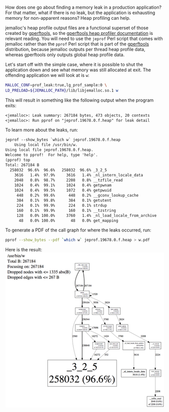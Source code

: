 How does one go about finding a memory leak in a production application?  For that matter, what if there is no leak, but the application is exhausting memory for non-apparent reasons?  Heap profiling can help.

jemalloc's heap profile output files are a functional superset of those created by [gperftools](https://code.google.com/p/gperftools/), so the [gperftools heap profiler documentation](http://gperftools.googlecode.com/svn/trunk/doc/heapprofile.html) is relevant reading.  You will need to use the `jeprof` Perl script that comes with jemalloc rather than the `pprof` Perl script that is part of the [gperftools](https://code.google.com/p/gperftools/) distribution, because jemalloc outputs per thread heap profile data, whereas gperftools only outputs global heap profile data.

Let's start off with the simple case, where it is possible to shut the application down and see what memory was still allocated at exit.  The offending application we will look at is `w`:

```sh
MALLOC_CONF=prof_leak:true,lg_prof_sample:0 \
LD_PRELOAD=${JEMALLOC_PATH}/lib/libjemalloc.so.1 w
```

This will result in something like the following output when the program exits:

```text
<jemalloc>: Leak summary: 267184 bytes, 473 objects, 20 contexts
<jemalloc>: Run pprof on "jeprof.19678.0.f.heap" for leak detail
```

To learn more about the leaks, run:

```text
jeprof --show_bytes `which w` jeprof.19678.0.f.heap
    Using local file /usr/bin/w.
Using local file jeprof.19678.0.f.heap.
Welcome to pprof!  For help, type 'help'.
(pprof) top
Total: 267184 B
  258032  96.6%  96.6%   258032  96.6% _3_2_5
    3616   1.4%  97.9%     3616   1.4% _nl_intern_locale_data
    2048   0.8%  98.7%     2208   0.8% __tzfile_read
    1024   0.4%  99.1%     1024   0.4% getpwnam
    1024   0.4%  99.5%     1072   0.4% getpwuid
     448   0.2%  99.6%      448   0.2% __gconv_lookup_cache
     384   0.1%  99.8%      384   0.1% getutent
     224   0.1%  99.9%      224   0.1% strdup
     160   0.1%  99.9%      160   0.1% __tzstring
     128   0.0% 100.0%     3760   1.4% _nl_load_locale_from_archive
      48   0.0% 100.0%       48   0.0% get_mapping
```

To generate a PDF of the call graph for where the leaks occurred, run:

```sh
pprof --show_bytes --pdf `which w` jeprof.19678.0.f.heap > w.pdf
```

Here is the result: ![w.pdf](images/w.png)
